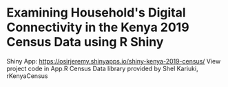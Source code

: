 # Examining Household's Digital Connectivity in the Kenya 2019 Census Data using R Shiny



  Shiny App: https://osirjeremy.shinyapps.io/shiny-kenya-2019-census/
  View project code in App.R
  Census Data library provided by Shel Kariuki, rKenyaCensus
